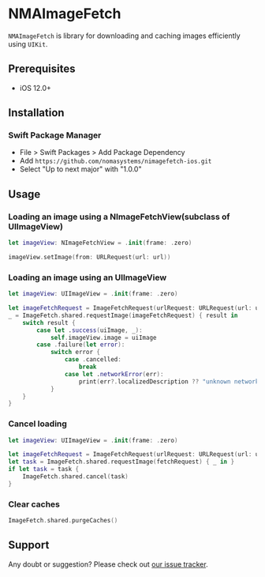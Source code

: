 # NMAImageFetch

`NMAImageFetch` is library for downloading and caching images efficiently using `UIKit`.

## Prerequisites

* iOS 12.0+

## Installation

### Swift Package Manager

* File > Swift Packages > Add Package Dependency
* Add `https://github.com/nomasystems/nimagefetch-ios.git`
* Select "Up to next major" with "1.0.0"

## Usage

### Loading an image using a NImageFetchView(subclass of UIImageView)

```swift
let imageView: NImageFetchView = .init(frame: .zero)

imageView.setImage(from: URLRequest(url: url))
```

### Loading an image using an UIImageView
```swift
let imageView: UIImageView = .init(frame: .zero)

let imageFetchRequest = ImageFetchRequest(urlRequest: URLRequest(url: url))
_ = ImageFetch.shared.requestImage(imageFetchRequest) { result in
    switch result {
        case let .success(uiImage, _):
            self.imageView.image = uiImage
        case .failure(let error):
            switch error {
                case .cancelled:
                    break
                case let .networkError(err):
                    print(err?.localizedDescription ?? "unknown network error")
            }
    }
}
```
### Cancel loading

```swift
let imageView: UIImageView = .init(frame: .zero)

let imageFetchRequest = ImageFetchRequest(urlRequest: URLRequest(url: url))
let task = ImageFetch.shared.requestImage(fetchRequest) { _ in }
if let task = task {
    ImageFetch.shared.cancel(task)
}
```

### Clear caches

```swift
ImageFetch.shared.purgeCaches()
```

## Support

Any doubt or suggestion? Please check out [our issue tracker](https://github.com/nomasystems/nimagefetch-ios/issues).


